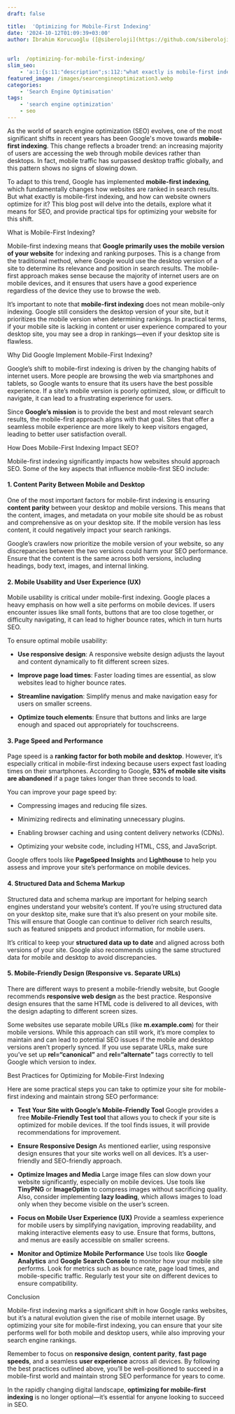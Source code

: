 ```yaml
---
draft: false

title:  'Optimizing for Mobile-First Indexing'
date: '2024-10-12T01:09:39+03:00'
author: İbrahim Korucuoğlu ([@siberoloji](https://github.com/siberoloji))
 
 
url:  /optimizing-for-mobile-first-indexing/ 
slim_seo:
    - 'a:1:{s:11:"description";s:112:"what exactly is mobile-first indexing? This blog post will delve into the details, explore what it means for SEO";}'
featured_image: /images/searcengineoptimization3.webp
categories:
    - 'Search Engine Optimisation'
tags:
    - 'search engine optimization'
    - seo
---
```



As the world of search engine optimization (SEO) evolves, one of the most significant shifts in recent years has been Google's move towards **mobile-first indexing**. This change reflects a broader trend: an increasing majority of users are accessing the web through mobile devices rather than desktops. In fact, mobile traffic has surpassed desktop traffic globally, and this pattern shows no signs of slowing down.



To adapt to this trend, Google has implemented **mobile-first indexing**, which fundamentally changes how websites are ranked in search results. But what exactly is mobile-first indexing, and how can website owners optimize for it? This blog post will delve into the details, explore what it means for SEO, and provide practical tips for optimizing your website for this shift.



What is Mobile-First Indexing?



Mobile-first indexing means that **Google primarily uses the mobile version of your website** for indexing and ranking purposes. This is a change from the traditional method, where Google would use the desktop version of a site to determine its relevance and position in search results. The mobile-first approach makes sense because the majority of internet users are on mobile devices, and it ensures that users have a good experience regardless of the device they use to browse the web.



It’s important to note that **mobile-first indexing** does not mean mobile-only indexing. Google still considers the desktop version of your site, but it prioritizes the mobile version when determining rankings. In practical terms, if your mobile site is lacking in content or user experience compared to your desktop site, you may see a drop in rankings—even if your desktop site is flawless.



Why Did Google Implement Mobile-First Indexing?



Google’s shift to mobile-first indexing is driven by the changing habits of internet users. More people are browsing the web via smartphones and tablets, so Google wants to ensure that its users have the best possible experience. If a site’s mobile version is poorly optimized, slow, or difficult to navigate, it can lead to a frustrating experience for users.



Since **Google’s mission** is to provide the best and most relevant search results, the mobile-first approach aligns with that goal. Sites that offer a seamless mobile experience are more likely to keep visitors engaged, leading to better user satisfaction overall.



How Does Mobile-First Indexing Impact SEO?



Mobile-first indexing significantly impacts how websites should approach SEO. Some of the key aspects that influence mobile-first SEO include:


#### 1. **Content Parity Between Mobile and Desktop**



One of the most important factors for mobile-first indexing is ensuring **content parity** between your desktop and mobile versions. This means that the content, images, and metadata on your mobile site should be as robust and comprehensive as on your desktop site. If the mobile version has less content, it could negatively impact your search rankings.



Google’s crawlers now prioritize the mobile version of your website, so any discrepancies between the two versions could harm your SEO performance. Ensure that the content is the same across both versions, including headings, body text, images, and internal linking.


#### 2. **Mobile Usability and User Experience (UX)**



Mobile usability is critical under mobile-first indexing. Google places a heavy emphasis on how well a site performs on mobile devices. If users encounter issues like small fonts, buttons that are too close together, or difficulty navigating, it can lead to higher bounce rates, which in turn hurts SEO.



To ensure optimal mobile usability:


* **Use responsive design**: A responsive website design adjusts the layout and content dynamically to fit different screen sizes.

* **Improve page load times**: Faster loading times are essential, as slow websites lead to higher bounce rates.

* **Streamline navigation**: Simplify menus and make navigation easy for users on smaller screens.

* **Optimize touch elements**: Ensure that buttons and links are large enough and spaced out appropriately for touchscreens.



#### 3. **Page Speed and Performance**



Page speed is a **ranking factor for both mobile and desktop**. However, it’s especially critical in mobile-first indexing because users expect fast loading times on their smartphones. According to Google, **53% of mobile site visits are abandoned** if a page takes longer than three seconds to load.



You can improve your page speed by:


* Compressing images and reducing file sizes.

* Minimizing redirects and eliminating unnecessary plugins.

* Enabling browser caching and using content delivery networks (CDNs).

* Optimizing your website code, including HTML, CSS, and JavaScript.




Google offers tools like **PageSpeed Insights** and **Lighthouse** to help you assess and improve your site’s performance on mobile devices.


#### 4. **Structured Data and Schema Markup**



Structured data and schema markup are important for helping search engines understand your website’s content. If you’re using structured data on your desktop site, make sure that it’s also present on your mobile site. This will ensure that Google can continue to deliver rich search results, such as featured snippets and product information, for mobile users.



It’s critical to keep your **structured data up to date** and aligned across both versions of your site. Google also recommends using the same structured data for mobile and desktop to avoid discrepancies.


#### 5. **Mobile-Friendly Design (Responsive vs. Separate URLs)**



There are different ways to present a mobile-friendly website, but Google recommends **responsive web design** as the best practice. Responsive design ensures that the same HTML code is delivered to all devices, with the design adapting to different screen sizes.



Some websites use separate mobile URLs (like **m.example.com**) for their mobile versions. While this approach can still work, it’s more complex to maintain and can lead to potential SEO issues if the mobile and desktop versions aren’t properly synced. If you use separate URLs, make sure you’ve set up **rel=“canonical”** and **rel=“alternate”** tags correctly to tell Google which version to index.



Best Practices for Optimizing for Mobile-First Indexing



Here are some practical steps you can take to optimize your site for mobile-first indexing and maintain strong SEO performance:


* **Test Your Site with Google’s Mobile-Friendly Tool** Google provides a free **Mobile-Friendly Test tool** that allows you to check if your site is optimized for mobile devices. If the tool finds issues, it will provide recommendations for improvement.

* **Ensure Responsive Design** As mentioned earlier, using responsive design ensures that your site works well on all devices. It’s a user-friendly and SEO-friendly approach.

* **Optimize Images and Media** Large image files can slow down your website significantly, especially on mobile devices. Use tools like **TinyPNG** or **ImageOptim** to compress images without sacrificing quality. Also, consider implementing **lazy loading**, which allows images to load only when they become visible on the user’s screen.

* **Focus on Mobile User Experience (UX)** Provide a seamless experience for mobile users by simplifying navigation, improving readability, and making interactive elements easy to use. Ensure that forms, buttons, and menus are easily accessible on smaller screens.

* **Monitor and Optimize Mobile Performance** Use tools like **Google Analytics** and **Google Search Console** to monitor how your mobile site performs. Look for metrics such as bounce rate, page load times, and mobile-specific traffic. Regularly test your site on different devices to ensure compatibility.




Conclusion



Mobile-first indexing marks a significant shift in how Google ranks websites, but it’s a natural evolution given the rise of mobile internet usage. By optimizing your site for mobile-first indexing, you can ensure that your site performs well for both mobile and desktop users, while also improving your search engine rankings.



Remember to focus on **responsive design**, **content parity**, **fast page speeds**, and a seamless **user experience** across all devices. By following the best practices outlined above, you’ll be well-positioned to succeed in a mobile-first world and maintain strong SEO performance for years to come.



In the rapidly changing digital landscape, **optimizing for mobile-first indexing** is no longer optional—it’s essential for anyone looking to succeed in SEO.
